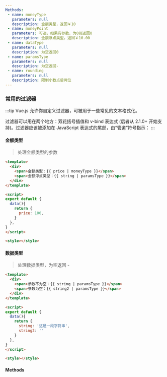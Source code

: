```yaml
---
Methods:
 - name: moneyType
   parameters: null
   description: 金额类型，返回￥10
 - name: moneyPoint
   parameters: 可选，如果有参数，为0则返回0
   description: 金额浮点类型，返回￥10.00 
 - name: dataType
   parameters: null
   description: 为空返回0
 - name: paramsType
   parameters: null
   description: 为空返回- 
 - name: rounding
   parameters: null
   description: 限制小数点后两位
---
```


### 常用的过滤器

:::tip
Vue.js 允许你自定义过滤器，可被用于一些常见的文本格式化。

过滤器可以用在两个地方：双花括号插值和 v-bind 表达式 (后者从 2.1.0+ 开始支持)。过滤器应该被添加在 JavaScript 表达式的尾部，由“管道”符号指示：
:::

#### 金额类型 
> 处理金额类型的参数

<vuecode md>
<filterDirective money></filterDirective>
<div slot="code">

```html
<template>
  <div>
    <span>金额类型：{{ price | moneyType }}</span>
    <span>金额浮点类型：{{ string | paramsType }}</span>
  </div>
</template>

<script>
export default {
  data(){
    return {
      price: 100,
    }
  },
}
</script>

<style></style>
```

</div>
</vuecode>

#### 数据类型 
> 处理数据类型，为空返回 - 

<vuecode md>
<filterDirective params></filterDirective>
<div slot="code">

```html
<template>
  <div>
    <span>参数不为空：{{ string | paramsType }}</span>
    <span>参数为空：{{ string2 | paramsType }}</span>
  </div>
</template>

<script>
export default {
  data(){
    return {
      string: '这是一段字符串',
      string2: ''
    }
  },
}
</script>

<style></style>
```

</div>
</vuecode>


####  Methods
<vuetable methods></vuetable>



